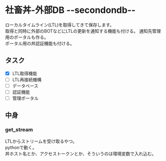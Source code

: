# 社畜丼-外部DB --secondondb--
ローカルタイムライン(LTL)を取得してきて保存します。  
取得と同時に外部のBOTなどにLTLの更新を通知する機能も付ける。 
通知先管理用のポータルも作る。  
ポータル用の丼認証機能も付ける。  

## タスク

- [x] LTL取得機能
- [ ] LTL再接続機構
- [ ] データベース
- [ ] 認証機能
- [ ] 管理ポータル

## 中身
### get_stream
LTLからストリームを受け取るやつ。  
pythonで動く。  
丼ホスト名とか、アクセストークンとか、そういうのは環境変数で入れ込む。  